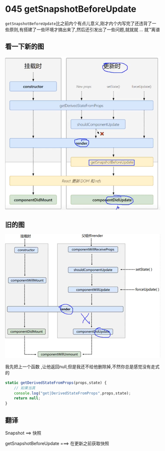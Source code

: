 # 045 getSnapshotBeforeUpdate

`getSnapshotBeforeUpdate`比之前内个有点儿意义,刚才内个内写完了还违背了一些原则,有搭建了一些环境才搞出来了,然后还引发出了一些问题,就就就 ... 就™离谱

## 看一下新的图

![1615382220240](045_getSnapshotBeforeUpdate/1615382220240.png)

## 旧的图

![1615382244415](045_getSnapshotBeforeUpdate/1615382244415.png)



我先把上一个函数 ,让他返回null,但是我还不给他删除掉,不然你总是感觉没有走式的

```javascript
static getDerivedStateFromProps(props,state) {
    // 如果当真
    console.log("get|DerivedStateFromProps",props,state);
    return null;
}
```

## 翻译

Snapshot ==> 快照

getSnapshotBeforeUpdate ===> 在更新之前获取快照

